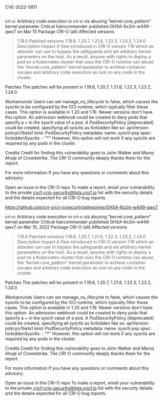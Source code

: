 CVE-2022-0811

##
##

cri-o: Arbitrary code execution in cri-o via abusing “kernel.core_pattern” kernel parameter
Critical	haircommander published GHSA-6x2m-w449-qwx7 on Mar 15
Package
CRI-O (all)
Affected versions
>1.19.0
Patched versions
1.19.6, 1.20.7, 1.21.6, 1.22.3, 1.23.2, 1.24.0
Description
Impact
A flaw introduced in CRI-O version 1.19 which an attacker can use to bypass the safeguards and set arbitrary kernel parameters on the host. As a result, anyone with rights to deploy a pod on a Kubernetes cluster that uses the CRI-O runtime can abuse the “kernel.core_pattern” kernel parameter to achieve container escape and arbitrary code execution as root on any node in the cluster.

Patches
The patches will be present in 1.19.6, 1.20.7, 1.21.6, 1.22.3, 1.23.2, 1.24.0

Workarounds
Users can set manage_ns_lifecycle to false, which causes the sysctls to be configured by the OCI runtime, which typically filter these cases. This option is available in 1.20 and 1.19. Newer versions don't have this option.
An admission webhook could be created to deny pods that specify a + in the sysctl value of a pod.
A PodSecurityPolicy [deprecated] could be created, specifying all sysctls as forbidden like so:
apiVersion: policy/v1beta1
kind: PodSecurityPolicy
metadata:
  name: sysctl-psp
spec:
  forbiddenSysctls:
    - "*"
However, this option will not work if any sysctls are required by any pods in the cluster.

Credits
Credit for finding this vulnerability goes to John Walker and Manoj Ahuje of Crowdstrike. The CRI-O community deeply thanks them for the report.

For more information
If you have any questions or comments about this advisory:

Open an issue in the CRI-O repo
To make a report, email your vulnerability to the private
cncf-crio-security@lists.cncf.io list
with the security details and the details expected for all CRI-O bug
reports.

https://github.com/cri-o/cri-o/security/advisories/GHSA-6x2m-w449-qwx7

cri-o: Arbitrary code execution in cri-o via abusing “kernel.core_pattern” kernel parameter
Critical	haircommander published GHSA-6x2m-w449-qwx7 on Mar 15, 2022
Package
CRI-O (all)
Affected versions
>1.19.0
Patched versions
1.19.6, 1.20.7, 1.21.6, 1.22.3, 1.23.2, 1.24.0
Description
Impact
A flaw introduced in CRI-O version 1.19 which an attacker can use to bypass the safeguards and set arbitrary kernel parameters on the host. As a result, anyone with rights to deploy a pod on a Kubernetes cluster that uses the CRI-O runtime can abuse the “kernel.core_pattern” kernel parameter to achieve container escape and arbitrary code execution as root on any node in the cluster.

Patches
The patches will be present in 1.19.6, 1.20.7, 1.21.6, 1.22.3, 1.23.2, 1.24.0

Workarounds
Users can set manage_ns_lifecycle to false, which causes the sysctls to be configured by the OCI runtime, which typically filter these cases. This option is available in 1.20 and 1.19. Newer versions don't have this option.
An admission webhook could be created to deny pods that specify a + in the sysctl value of a pod.
A PodSecurityPolicy [deprecated] could be created, specifying all sysctls as forbidden like so:
apiVersion: policy/v1beta1
kind: PodSecurityPolicy
metadata:
  name: sysctl-psp
spec:
  forbiddenSysctls:
    - "*"
However, this option will not work if any sysctls are required by any pods in the cluster.

Credits
Credit for finding this vulnerability goes to John Walker and Manoj Ahuje of Crowdstrike. The CRI-O community deeply thanks them for the report.

For more information
If you have any questions or comments about this advisory:

Open an issue in the CRI-O repo
To make a report, email your vulnerability to the private
cncf-crio-security@lists.cncf.io list
with the security details and the details expected for all CRI-O bug
reports.

